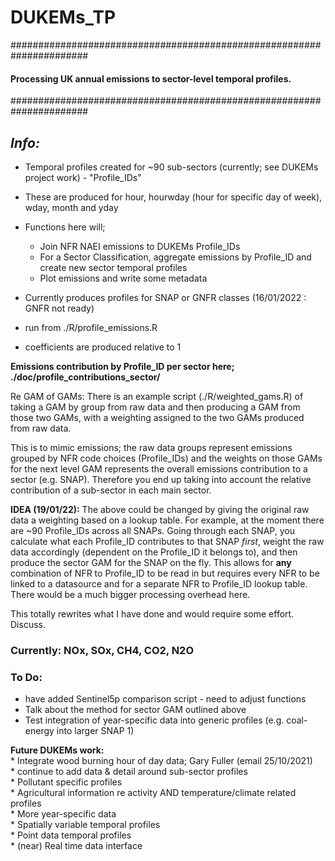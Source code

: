 # DUKEMs_TP

######################################################################
#### **Processing UK annual emissions to sector-level temporal profiles.**
######################################################################

*Info:*
----------------

* Temporal profiles created for ~90 sub-sectors (currently; see DUKEMs project work) - "Profile_IDs"
* These are produced for hour, hourwday (hour for specific day of week), wday, month and yday

* Functions here will;
    * Join NFR NAEI emissions to DUKEMs Profile_IDs
    * For a Sector Classification, aggregate emissions by Profile_ID and create new sector temporal profiles
    * Plot emissions and write some metadata

* Currently produces profiles for SNAP or GNFR classes (16/01/2022 : GNFR not ready)

* run from ./R/profile_emissions.R

* coefficients are produced relative to 1


**Emissions contribution by Profile_ID per sector here; ./doc/profile_contributions_sector/**

Re GAM of GAMs: There is an example script (./R/weighted_gams.R) of taking a GAM by group from raw data and then producing a GAM from those two GAMs, with a weighting assigned to the two GAMs produced from raw data.

This is to mimic emissions; the raw data groups represent emissions grouped by NFR code choices (Profile_IDs) and the weights on those GAMs for the next level GAM represents the overall emissions contribution to a sector (e.g. SNAP). Therefore you end up taking into account the relative contribution of a sub-sector in each main sector.

**IDEA (19/01/22):** The above could be changed by giving the original raw data a weighting based on a lookup table. For example, at the moment there are ~90 Profile_IDs across all SNAPs. Going through each SNAP, you calculate what each Profile_ID contributes to that SNAP *first*, weight the raw data accordingly (dependent on the Profile_ID it belongs to), and then produce the sector GAM for the SNAP on the fly. This allows for **any** combination of NFR to Profile_ID to be read in but requires every NFR to be linked to a datasource and for a separate NFR to Profile_ID lookup table. There would be a much bigger processing overhead here.

This totally rewrites what I have done and would require some effort. Discuss. 

### Currently: NOx, SOx, CH4, CO2, N2O

### To Do:
* have added Sentinel5p comparison script - need to adjust functions
* Talk about the method for sector GAM outlined above
* Test integration of year-specific data into generic profiles (e.g. coal-energy into larger SNAP 1)

**Future DUKEMs work:**\
    * Integrate wood burning hour of day data; Gary Fuller (email 25/10/2021)\
    * continue to add data & detail around sub-sector profiles\
    * Pollutant specific profiles\
    * Agricultural information re activity AND temperature/climate related profiles\
    * More year-specific data\
    * Spatially variable temporal profiles\
    * Point data temporal profiles\
    * (near) Real time data interface

